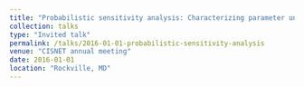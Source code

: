 ```yaml
---
title: "Probabilistic sensitivity analysis: Characterizing parameter uncertainty"
collection: talks
type: "Invited talk"
permalink: /talks/2016-01-01-probabilistic-sensitivity-analysis
venue: "CISNET annual meeting"
date: 2016-01-01
location: "Rockville, MD"
---
```

